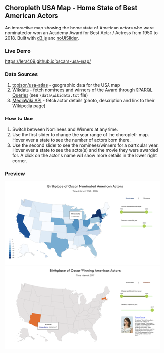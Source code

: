 ## Choropleth USA Map - Home State of Best American Actors

An interactive map showing the home state of American actors who were nominated or won an Academy Award for Best Actor / Actress from 1950 to 2018.
Built with [d3.js](https://d3js.org/) and [noUiSlider](https://refreshless.com/nouislider/).



### Live Demo
https://lera409.github.io/oscars-usa-map/



### Data Sources
1. [topjson/usa-atlas](https://github.com/topojson/us-atlas) - geographic data for the USA map
2. [Wikdata](https://www.wikidata.org/) - fetch nominees and winners of the Award through [SPARQL Queries](https://query.wikidata.org/) (see `\data\wikidata.txt` file)
3. [MediaWiki API](https://www.mediawiki.org/wiki/API:Main_page) - fetch actor details (photo, description and link to their Wikipedia page)  



### How to Use
1. Switch between Nominees and Winners at any time.
2. Use the first slider to change the year range of the choropleth map. Hover over a state to see the number of actors born there.
3. Use the second slider to see the nominees/winners for a particular year. Hover over a state to see the actor(s) and the movie they were awarded for. A click on the actor's name will show more details in the lower right corner.



### Preview
<img src="/images/screenshot-1.png"><img src="/images/screenshot-2.png">
